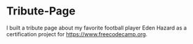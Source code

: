 # Tribute-Page

I built a tribute page about my favorite football player Eden Hazard as a certification project for https://www.freecodecamp.org.
